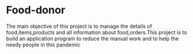 # Food-donor
The main objective of this project is to manage the details of food,items,products and all information about food,orders.This project is to build an application program to reduce the manual work and to help the needy people in this pandemic 
